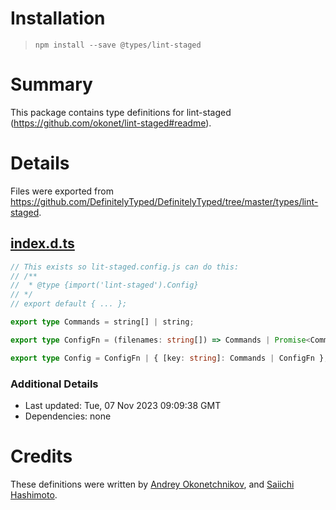 # Installation
> `npm install --save @types/lint-staged`

# Summary
This package contains type definitions for lint-staged (https://github.com/okonet/lint-staged#readme).

# Details
Files were exported from https://github.com/DefinitelyTyped/DefinitelyTyped/tree/master/types/lint-staged.
## [index.d.ts](https://github.com/DefinitelyTyped/DefinitelyTyped/tree/master/types/lint-staged/index.d.ts)
````ts
// This exists so lit-staged.config.js can do this:
// /**
//  * @type {import('lint-staged').Config}
// */
// export default { ... };

export type Commands = string[] | string;

export type ConfigFn = (filenames: string[]) => Commands | Promise<Commands>;

export type Config = ConfigFn | { [key: string]: Commands | ConfigFn };

````

### Additional Details
 * Last updated: Tue, 07 Nov 2023 09:09:38 GMT
 * Dependencies: none

# Credits
These definitions were written by [Andrey Okonetchnikov](https://github.com/okonet), and [Saiichi Hashimoto](https://github.com/saiichihashimoto).
